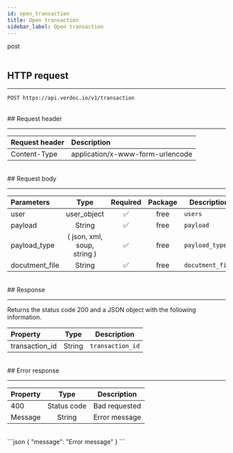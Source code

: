 ```yaml
---
id: open_transaction
title: Open transaction
sidebar_label: Open transaction
---
```


<span class="badges post">post</span>
<br/>
<br/>

## HTTP request

---

```bash
POST https://api.verdoc.io/v1/transaction
```

<br/>
## Request header

---

| Request header | Description                      |
| :------------- | :------------------------------- |
| Content-Type   | application/x-www-form-urlencode |

<br/>
## Request body

---

| Parameters     |            Type             | Required | Package | Description      |
| :------------- | :-------------------------: | :------: | :-----: | ---------------- |
| user           |         user_object         |    ✅     |  free   | `users`          |
| payload        |           String            |    ✅     |  free   | `payload`        |
| payload_type   | ( json, xml, soup, string ) |    ✅     |  free   | `payload_type`   |
| docutment_file |           String            |    ✅     |  free   | `docutment_file` |

<br/>
## Response

---

Returns the status code 200 and a JSON object with the following information.

| Property       |  Type  | Description      |
| :------------- | :----: | ---------------- |
| transaction_id | String | `transaction_id` |

<br/>
## Error response

---


| Property |    Type     | Description   |
| :------- | :---------: | ------------- |
| 400      | Status code | Bad requested |
| Message  |   String    | Error message |
<br/>
```json
{
  "message": "Error message"
}
```

